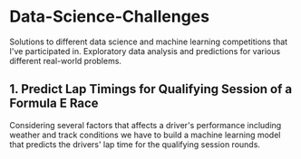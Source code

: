 # Data-Science-Challenges
Solutions to different data science and machine learning competitions that I've participated in. Exploratory data analysis and predictions for various different real-world problems.

## 1. Predict Lap Timings for Qualifying Session of a Formula E Race

Considering several factors that affects a driver's performance including weather and track conditions we have to build a machine learning model that predicts the drivers' lap time for the qualifying session rounds.
